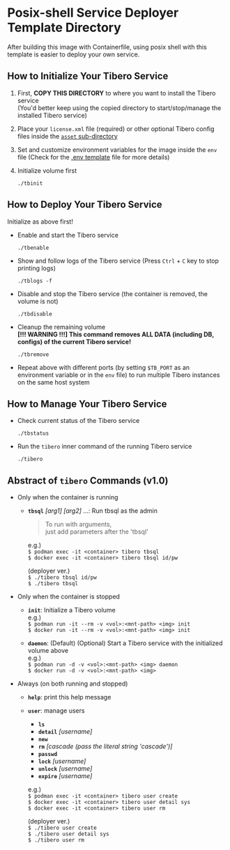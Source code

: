 # Posix-shell Service Deployer Template Directory
After building this image with Containerfile, using posix shell with this template is easier to deploy your own service.


## How to Initialize Your Tibero Service

1. First, **COPY THIS DIRECTORY** to where you want to install the Tibero service  
   (You'd better keep using the copied directory to start/stop/manage the installed Tibero service)

2. Place your `license.xml` file (required)
   or other optional Tibero config files inside the [`asset` sub-directory](asset/README.md)

3. Set and customize environment variables for the image inside the `env` file
   (Check for the [.env template](example/env.template) file for more details)

4. Initialize volume first
   ```shell
   ./tbinit
   ```


## How to Deploy Your Tibero Service

Initialize as above first!

- Enable and start the Tibero service
  ```shell
  ./tbenable
  ```

- Show and follow logs of the Tibero service (Press `Ctrl` + `C` key to stop printing logs)
  ```shell
  ./tblogs -f
  ```

- Disable and stop the Tibero service (the container is removed, the volume is not)
  ```shell
  ./tbdisable
  ```

- Cleanup the remaining volume  
  **[!!! WARNING !!!] This command removes ALL DATA (including DB, configs) of the current Tibero service!**
  ```shell
  ./tbremove
  ```

- Repeat above with different ports (by setting `$TB_PORT` as an environment variable or in the `env` file)
  to run multiple Tibero instances on the same host system


## How to Manage Your Tibero Service

- Check current status of the Tibero service
  ```shell
  ./tbstatus
  ```

- Run the `tibero` inner command of the running Tibero service
  ```shell
  ./tibero
  ```


## Abstract of `tibero` Commands (v1.0)

 * Only when the container is running

   - **`tbsql`** *[arg1] [arg2]* ...: Run tbsql as the admin  
        > To run with arguments,  
          just add parameters after the 'tbsql'  
  
     e.g.)  
       `$ podman exec -it <container> tibero tbsql`  
       `$ docker exec -it <container> tibero tbsql id/pw`  
  
       (deployer ver.)  
       `$ ./tibero tbsql id/pw`  
       `$ ./tibero tbsql`  


 * Only when the container is stopped

   - **`init`**: Initialize a Tibero volume  
     e.g.)  
       `$ podman run -it --rm -v <vol>:<mnt-path> <img> init`  
       `$ docker run -it --rm -v <vol>:<mnt-path> <img> init`  
  
   - **`daemon`**: (Default) (Optional) Start a Tibero service with the initialized volume above  
     e.g.)  
       `$ podman run -d -v <vol>:<mnt-path> <img> daemon`  
       `$ docker run -d -v <vol>:<mnt-path> <img>`  


 * Always (on both running and stopped)

   - **`help`**: print this help message  
   - **`user`**: manage users  
     - **`ls`**  
     - **`detail`** *[username]*  
     - **`new`**  
     - **`rm`** *[cascade (pass the literal string 'cascade')]*  
     - **`passwd`**  
     - **`lock`** *[username]*  
     - **`unlock`** *[username]*  
     - **`expire`** *[username]*  
  
     e.g.)  
       `$ podman exec -it <container> tibero user create`  
       `$ docker exec -it <container> tibero user detail sys`  
       `$ docker exec -it <container> tibero user rm`  
  
       (deployer ver.)  
       `$ ./tibero user create`  
       `$ ./tibero user detail sys`  
       `$ ./tibero user rm`  
